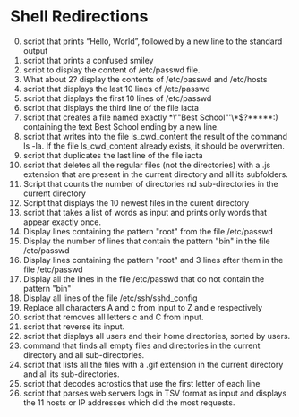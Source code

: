 # Shell Redirections
0. script that prints “Hello, World”, followed by a new line to the standard output
1. script that prints a confused smiley
2. script to display the content of /etc/passwd file.
3. What about 2? display the contents of  /etc/passwd and /etc/hosts
4. script that displays the last 10 lines of /etc/passwd
5. script that displays the first 10 lines of /etc/passwd
6. script that displays the third line of the file iacta
7. script that creates a file named exactly \*\\'"Best School"\'\\*$\?\*\*\*\*\*:) containing the text Best School ending by a new line.
8. script that  writes into the file ls_cwd_content the result of the command ls -la. If the file ls_cwd_content already exists, it should be overwritten.
9. script that duplicates the last line of the file iacta
10. script that deletes all the regular files (not the directories) with a .js extension that are present in the current directory and all its subfolders.
11. Script that counts the number of directories nd sub-directories in the current directory
12. Script that displays the 10 newest files in the curent directory
13. script that takes a list of words as input and prints only words that appear exactly once.
14. Display lines containing the pattern "root" from the file /etc/passwd
15. Display the number of lines that contain the pattern "bin" in the file /etc/passwd
16. Display lines containing the pattern "root" and 3 lines after them in the file /etc/passwd 
17. Display all the lines in the file /etc/passwd that do not contain the pattern "bin"
18. Display all lines of the file /etc/ssh/sshd_config
19. Replace all characters A and c from input to Z and e respectively
20. script that removes all letters c and C from input.
21. script that reverse its input.
22. script that displays all users and their home directories, sorted by users.
23. command that finds all empty files and directories in the current directory and all sub-directories.
24. script that lists all the files with a .gif extension in the current directory and all its sub-directories.
25. script that decodes acrostics that use the first letter of each line
26. script that parses web servers logs in TSV format as input and displays the 11 hosts or IP addresses which did the most requests.
